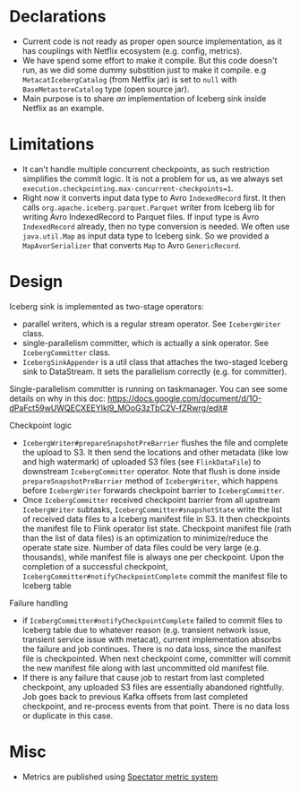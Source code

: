 
Declarations
=============
* Current code is not ready as proper open source implementation,
as it has couplings with Netflix ecosystem (e.g. config, metrics).
* We have spend some effort to make it compile.
But this code doesn't run, 
as  we did some dummy substition just to make it compile.
e.g `MetacatIcebergCatalog` (from Netflix jar) is set to `null` 
with `BaseMetastoreCatalog` type (open source jar).
* Main purpose is to share _an_ implementation of Iceberg sink inside Netflix
as an example. 

Limitations 
=============
* It can't handle multiple concurrent checkpoints,
as such restriction simplifies the commit logic.
It is not a problem for us,
as we always set `execution.checkpointing.max-concurrent-checkpoints=1`.
* Right now it converts input data type to Avro `IndexedRecord` first. 
It then calls `org.apache.iceberg.parquet.Parquet` writer from Iceberg lib 
for writing Avro IndexedRecord to Parquet files.
If input type is Avro `IndexedRecord` already, 
then no type conversion is needed.
We often use `java.util.Map` as input data type to Iceberg sink.
So we provided a `MapAvorSerializer` that converts `Map` to Avro `GenericRecord`.

Design
=============

Iceberg sink is implemented as two-stage operators:
* parallel writers, which is a regular stream operator. 
See `IcebergWriter` class.
* single-parallelism committer, which is actually a sink operator. 
See `IcebergCommitter` class.
* `IcebergSinkAppender` is a util class that
attaches the two-staged Iceberg sink to DataStream.
It sets the parallelism correctly (e.g. for committer).

Single-parallelism committer is running on taskmanager.
You can see some details on why in this doc:
https://docs.google.com/document/d/1O-dPaFct59wUWQECXEEYIkl9_MOoG3zTbC2V-fZRwrg/edit#

Checkpoint logic
* `IcebergWriter#prepareSnapshotPreBarrier` flushes the file 
and complete the upload to S3.
It then send the locations and other metadata (like low and high watermark) 
of uploaded S3 files (see `FlinkDataFile`)
to downstream `IcebergCommitter` operator.
Note that flush is done inside `prepareSnapshotPreBarrier` method of `IcebergWriter`,
which happens before `IcebergWriter` forwards checkpoint barrier to `IcebergCommitter`.
* Once `IcebergCommitter` received checkpoint barrier from all upstream `IcebergWriter` subtasks,
`IcebergCommitter#snapshotState` write the list of received data files 
to a Iceberg manifest file in S3.
It then checkpoints the manifest file to Flink operator list state.
Checkpoint manifest file (rath than the list of data files) 
is an optimization to minimize/reduce the operate state size.
Number of data files could be very large (e.g. thousands),
while manifest file is always one per checkpoint.
Upon the completion of a successful checkpoint,
`IcebergCommitter#notifyCheckpointComplete` commit the manifest file to Iceberg table

Failure handling
* if `IcebergCommitter#notifyCheckpointComplete` failed to commit files to Iceberg table
due to whatever reason (e.g. transient network issue, transient service issue with metacat),
current implementation absorbs the failure and job continues.
There is no data loss, since the manifest file is checkpointed. 
When next checkpoint come, committer will commit the new manifest file 
along with last uncommitted old manifest file.
* If there is any failure that cause job to restart from last completed checkpoint,
any uploaded S3 files are essentially abandoned rightfully.
Job goes back to previous Kafka offsets from last completed checkpoint, 
and re-process events from that point.
There is no data loss or duplicate in this case.

Misc
=============
* Metrics are published using [Spectator metric system](https://github.com/Netflix/spectator)




